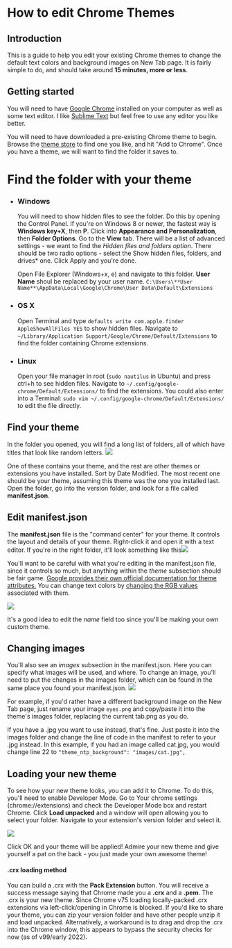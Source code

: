 # How to edit Chrome Themes

## Introduction
This is a guide to help you edit your existing Chrome themes to change the default text colors and background images on New Tab page. It is fairly simple to do, and should take around **15 minutes, more or less**.

## Getting started
You will need to have [Google Chrome](https://www.google.com/chrome/browser/desktop/) installed on your computer as well as some text editor. I like [Sublime Text](http://www.sublimetext.com/2) but feel free to use any editor you like better.

You will need to have downloaded a pre-existing Chrome theme to begin. Browse the [theme store](https://chrome.google.com/webstore/category/themes) to find one you like, and hit "Add to Chrome". Once you have a theme, we will want to find the folder it saves to.

# Find the folder with your theme
* ### Windows

	You will need to show hidden files to see the folder. Do this by opening the Control Panel. If you're on Windows 8 or newer, the fastest way is **Windows key+X**, then **P**. Click into **Appearance and Personalization**, then **Folder Options**. Go to the **View** tab. There will be a list of advanced settings - we want to find the *Hidden files and folders option*. There should be two radio options - select the Show hidden files, folders, and drives* one. Click Apply and you're done.

	Open File Explorer (Windows+x, e) and navigate to this folder. **User Name** shoul be replaced by your user name.
	`C:\Users\**User Name**\AppData\Local\Google\Chrome\User Data\Default\Extensions`
* ### OS X

	Open Terminal and type `defaults write com.apple.finder AppleShowAllFiles YES` to show hidden files. Navigate to `~/Library/Application Support/Google/Chrome/Default/Extensions` to find the folder containing Chrome extensions.
* ### Linux

	Open your file manager in root (`sudo nautilus` in Ubuntu) and press ctrl+h to see hidden files. Navigate to `~/.config/google-chrome/Default/Extensions/` to find the extensions. You could also enter into a Terminal: `sudo vim ~/.config/google-chrome/Default/Extensions/` to edit the file directly.

## Find your theme
In the folder you opened, you will find a long list of folders, all of which have titles that look like random letters.
![](http://i.imgur.com/d2wpvII.png)

 One of these contains your theme, and the rest are other themes or extensions you have installed. Sort by Date Modified. The most recent one should be your theme, assuming this theme was the one you installed last. Open the folder, go into the version folder, and look for a file called **manifest.json**.

## Edit manifest.json

The **manifest.json** file is the "command center" for your theme. It controls the layout and details of your theme. Right-click it and open it with a text editor. If you're in the right folder, it'll look something like this![](http://i.imgur.com/9buKhEm.png)

You'll want to be careful with what you're editing in the manifest.json file, since it controls so much, but anything within the *theme* subsection should be fair game. [Google provides their own official documentation for theme attributes.](https://developer.chrome.com/extensions/themes) You can change text colors by [changing the RGB values](http://www.colorpicker.com) associated with them.

![](http://i.imgur.com/ubP4q6I.png)

It's a good idea to edit the *name* field too since you'll be making your own custom theme.

## Changing images

You'll also see an *images* subsection in the manifest.json. Here you can specify what images will be used, and where. To change an image, you'll need to put the changes in the images folder, which can be found in the same place you found your manifest.json. 
![](http://i.imgur.com/ssKEbBb.png)

For example, if you'd rather have a different background image on the New Tab page, just rename your image `eyes.png` and copy/paste it into the theme's images folder, replacing the current tab.png as you do. 

If you have a .jpg you want to use instead, that's fine. Just paste it into the images folder and change the line of code in the manifest to refer to your .jpg instead. In this example, if you had an image called cat.jpg, you would change line 22 to `"theme_ntp_background": "images/cat.jpg",`

## Loading your new theme 

To see how your new theme looks, you can add it to Chrome. To do this, you'll need to enable Developer Mode. Go to Your chrome settings (chrome://extensions) and check the Developer Mode box and restart Chrome. Click **Load unpacked** and a window will open allowing you to select your folder. Navigate to your extension's version folder and select it.

![](http://i.imgur.com/eipyXle.png) 

Click OK and your theme will be applied! Admire your new theme and give yourself a pat on the back - you just made your own awesome theme! 

#### .crx loading method
You can build a .crx with the **Pack Extension** button. You will receive a success message saying that Chrome made you a **.crx** and a **.pem**. The .crx is your new theme. Since Chrome v75 loading locally-packed .crx extensions via left-click/opening in Chrome is blocked. If you'd like to share your theme, you can zip your version folder and have other people unzip it and load unpacked. Alternatively, a workaround is to drag and drop the .crx into the Chrome window, this appears to bypass the security checks for now (as of v99/early 2022). 

